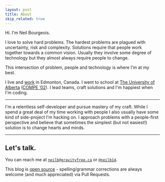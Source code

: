 ```yaml
---
layout: post
title: About
skip_related: true
---
```


Hi. I'm Neil Bourgeois.

I love to solve hard problems. The hardest problems are plagued with uncertainty, risk and complexity. Solutions require that people work together towards a common vision. Usually they involve some degree of technology but they almost always require people to change.

This intersection of problem, people and technology is where I'm at my best.

I live and [work](http://gravityfree.ca/) in Edmonton, Canada. I went to school at [The University of Alberta](http://ualberta.ca/) ([COMPE &rsquo;02](http://http://ece.engineering.ualberta.ca/Undergraduate/ComputerEngineering.aspx)). I lead teams, craft solutions and I'm happiest when I'm coding.

---

I'm a relentless self-developer and pursue mastery of my craft. While I spend a great deal of my time working with people I also usually have some kind of side-project I'm hacking on. I approach problems with a people-first perspective and believe that sometimes the simplest (but not easiest!) solution is to change hearts and minds.

---

## Let's talk.

You can reach me at [`neilb@gravityfree.ca`][email] or [`@neilb14`][twitter].

This blog is [open source][os] - spelling/grammar corrections are always welcome (and much appreciated) via Pull Requests.

[os]: https://github.com/neilb14/neilb14.github.com
[email]: mailto:neilb@gravityfree.ca
[twitter]: https://twitter.com/neilb14
